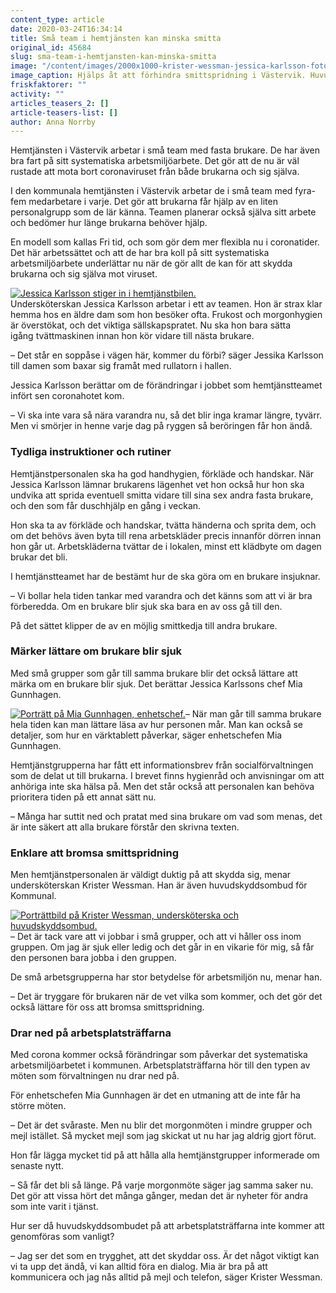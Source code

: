 ```yaml
---
content_type: article
date: 2020-03-24T16:34:14
title: Små team i hemtjänsten kan minska smitta
original_id: 45684
slug: sma-team-i-hemtjansten-kan-minska-smitta
image: "/content/images/2000x1000-krister-wessman-jessica-karlsson-foto-stefan-jerrevang.jpg"
image_caption: Hjälps åt att förhindra smittspridning i Västervik. Huvudskyddsombudet Krister Wessman och undersköterskan Jessica Karlsson fyller hemtjänstteamets bil med handsprit, tossor och handskar.
friskfaktorer: ""
activity: ""
articles_teasers_2: []
article-teasers-list: []
author: Anna Norrby
---
```


Hemtjänsten i Västervik arbetar i små team med fasta brukare. De har även bra fart på sitt systematiska arbetsmiljöarbete. Det gör att de nu är väl rustade att mota bort coronaviruset från både brukarna och sig själva.

I den kommunala hemtjänsten i Västervik arbetar de i små team med fyra-fem medarbetare i varje. Det gör att brukarna får hjälp av en liten personalgrupp som de lär känna. Teamen planerar också själva sitt arbete och bedömer hur länge brukarna behöver hjälp.

En modell som kallas Fri tid, och som gör dem mer flexibla nu i coronatider. Det här arbetssättet och att de har bra koll på sitt systematiska arbetsmiljöarbete underlättar nu när de gör allt de kan för att skydda brukarna och sig själva mot viruset.

[![Jessica Karlsson stiger in i hemtjänstbilen.](https://www.suntarbetsliv.se/wp-content/uploads/2020/03/750x400-jessica-karlsson-foto-stefan-jerrevang.jpg)](https://www.suntarbetsliv.se/wp-content/uploads/2020/03/750x400-jessica-karlsson-foto-stefan-jerrevang.jpg)  
Undersköterskan Jessica Karlsson arbetar i ett av teamen. Hon är strax klar hemma hos en äldre dam som hon besöker ofta. Frukost och morgonhygien är överstökat, och det viktiga sällskapspratet. Nu ska hon bara sätta igång tvättmaskinen innan hon kör vidare till nästa brukare.

– Det står en soppåse i vägen här, kommer du förbi? säger Jessika Karlsson till damen som baxar sig framåt med rullatorn i hallen.

Jessica Karlsson berättar om de förändringar i jobbet som hemtjänstteamet infört sen coronahotet kom.

– Vi ska inte vara så nära varandra nu, så det blir inga kramar längre, tyvärr. Men vi smörjer in henne varje dag på ryggen så beröringen får hon ändå.

### Tydliga instruktioner och rutiner

Hemtjänstpersonalen ska ha god handhygien, förkläde och handskar. När Jessica Karlsson lämnar brukarens lägenhet vet hon också hur hon ska undvika att sprida eventuell smitta vidare till sina sex andra fasta brukare, och den som får duschhjälp en gång i veckan.

Hon ska ta av förkläde och handskar, tvätta händerna och sprita dem, och om det behövs även byta till rena arbetskläder precis innanför dörren innan hon går ut. Arbetskläderna tvättar de i lokalen, minst ett klädbyte om dagen brukar det bli.

I hemtjänstteamet har de bestämt hur de ska göra om en brukare insjuknar.

– Vi bollar hela tiden tankar med varandra och det känns som att vi är bra förberedda. Om en brukare blir sjuk ska bara en av oss gå till den.

På det sättet klipper de av en möjlig smittkedja till andra brukare.

### Märker lättare om brukare blir sjuk

Med små grupper som går till samma brukare blir det också lättare att märka om en brukare blir sjuk. Det berättar Jessica Karlssons chef Mia Gunnhagen.

[![Porträtt på Mia Gunnhagen, enhetschef.](https://www.suntarbetsliv.se/wp-content/uploads/2020/03/200x220-mia-gunnhagen-foto-stefan-jerrevang.jpg)](https://www.suntarbetsliv.se/wp-content/uploads/2020/03/200x220-mia-gunnhagen-foto-stefan-jerrevang.jpg)– När man går till samma brukare hela tiden kan man lättare läsa av hur personen mår. Man kan också se detaljer, som hur en värktablett påverkar, säger enhetschefen Mia Gunnhagen.

Hemtjänstgrupperna har fått ett informationsbrev från socialförvaltningen som de delat ut till brukarna. I brevet finns hygienråd och anvisningar om att anhöriga inte ska hälsa på. Men det står också att personalen kan behöva prioritera tiden på ett annat sätt nu.

– Många har suttit ned och pratat med sina brukare om vad som menas, det är inte säkert att alla brukare förstår den skrivna texten.

### Enklare att bromsa smittspridning

Men hemtjänstpersonalen är väldigt duktig på att skydda sig, menar undersköterskan Krister Wessman. Han är även huvudskyddsombud för Kommunal.

[![Porträttbild på Krister Wessman, undersköterska och huvudskyddsombud. ](https://www.suntarbetsliv.se/wp-content/uploads/2020/03/200x220-krister-wessman-foto-stefan-jerrevang.jpg)](https://www.suntarbetsliv.se/wp-content/uploads/2020/03/200x220-krister-wessman-foto-stefan-jerrevang.jpg)– Det är tack vare att vi jobbar i små grupper, och att vi håller oss inom gruppen. Om jag är sjuk eller ledig och det går in en vikarie för mig, så får den personen bara jobba i den gruppen.

De små arbetsgrupperna har stor betydelse för arbetsmiljön nu, menar han.

– Det är tryggare för brukaren när de vet vilka som kommer, och det gör det också lättare för oss att bromsa smittspridning.

### Drar ned på arbetsplatsträffarna

Med corona kommer också förändringar som påverkar det systematiska arbetsmiljöarbetet i kommunen. Arbetsplatsträffarna hör till den typen av möten som förvaltningen nu drar ned på.

För enhetschefen Mia Gunnhagen är det en utmaning att de inte får ha större möten.

– Det är det svåraste. Men nu blir det morgonmöten i mindre grupper och mejl istället. Så mycket mejl som jag skickat ut nu har jag aldrig gjort förut.

Hon får lägga mycket tid på att hålla alla hemtjänstgrupper informerade om senaste nytt.

– Så får det bli så länge. På varje morgonmöte säger jag samma saker nu. Det gör att vissa hört det många gånger, medan det är nyheter för andra som inte varit i tjänst.

Hur ser då huvudskyddsombudet på att arbetsplatsträffarna inte kommer att genomföras som vanligt?

– Jag ser det som en trygghet, att det skyddar oss. Är det något viktigt kan vi ta upp det ändå, vi kan alltid föra en dialog. Mia är bra på att kommunicera och jag nås alltid på mejl och telefon, säger Krister Wessman.
